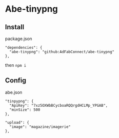 # Abe-tinypng

## Install

package.json
```
"dependencies": {
  "abe-tinypng": "github:AdFabConnect/abe-tinypng"
},
```

then `npm i`

## Config

abe.json
```
"tinpypng": {
  "ApiKey": "7xz5OXWbBCycboaRQQrgdHCLMp_YPGAB",
  "minSize": 500
},

"upload": {
  "image": "magazine/imagerie"
},
```